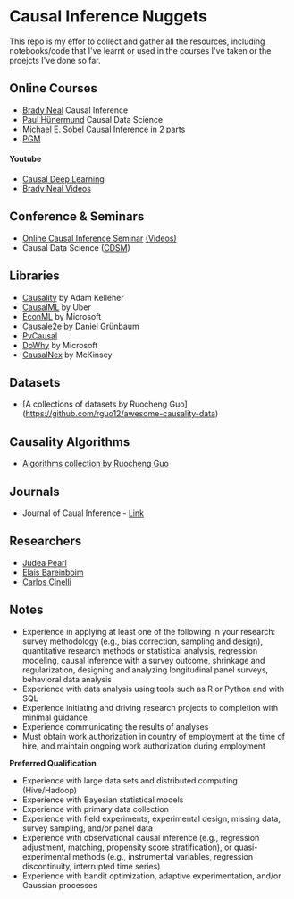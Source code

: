 # Causal Inference Nuggets

This repo is my effor to collect and gather all the resources, including notebooks/code that I've learnt or used in the courses I've taken or the proejcts I've done so far.

## Online Courses

- [Brady Neal](https://www.bradyneal.com/causal-inference-course) Causal Inference
- [Paul Hünermund](https://www.udemy.com/course/causal-data-science/) Causal Data Science
- [Michael E. Sobel](https://www.coursera.org/learn/causal-inference#syllabus) Causal Inference in 2 parts
- [PGM](https://ermongroup.github.io/cs228-notes/)

#### Youtube

- [Causal Deep Learning](https://www.youtube.com/channel/UCVmkoZ7RbcwPRhOQIiWFUyA/videos)
- [Brady Neal Videos](https://www.youtube.com/c/BradyNealCausalInference/videos)

## Conference & Seminars

- [Online Causal Inference Seminar](https://sites.google.com/view/ocis/) [(Videos)](https://www.youtube.com/channel/UCiiOj5GSES6uw21kfXnxj3A/videos)
- Causal Data Science ([CDSM](https://www.causalscience.org/))

## Libraries

- [Causality](https://github.com/akelleh/causality) by Adam Kelleher
- [CausalML](https://github.com/uber/causalml) by Uber
- [EconML](https://github.com/microsoft/EconML) by Microsoft
- [Causale2e](https://github.com/MLResearchAtOSRAM/cause2e) by Daniel Grünbaum
- [PyCausal](https://pypi.org/project/pycausal/)
- [DoWhy](https://microsoft.github.io/dowhy/) by Microsoft
- [CausalNex](https://causalnex.readthedocs.io/en/latest/) by McKinsey

## Datasets
- [A collections of datasets by Ruocheng Guo] (https://github.com/rguo12/awesome-causality-data)

## Causality Algorithms 
- [Algorithms collection by Ruocheng Guo](https://github.com/rguo12/awesome-causality-algorithms)

## Journals

- Journal of Caual Inference - [Link](https://www.degruyter.com/journal/key/jci/html?lang=en)

## Researchers

- [Judea Pearl](http://bayes.cs.ucla.edu/jp_home.html)
- [Elais Bareinboim](https://causalai.net/)
- [Carlos Cinelli](https://carloscinelli.com/index.html)

## Notes
- Experience in applying at least one of the following in your research: survey methodology (e.g., bias correction, sampling and design), quantitative research methods or statistical analysis, regression modeling, causal inference with a survey outcome, shrinkage and regularization, designing and analyzing longitudinal panel surveys, behavioral data analysis
- Experience with data analysis using tools such as R or Python and with SQL
- Experience initiating and driving research projects to completion with minimal guidance
- Experience communicating the results of analyses
- Must obtain work authorization in country of employment at the time of hire, and maintain ongoing work authorization during employment

**Preferred Qualification**

- Experience with large data sets and distributed computing (Hive/Hadoop)
- Experience with Bayesian statistical models
- Experience with primary data collection
- Experience with field experiments, experimental design, missing data, survey sampling, and/or panel data
- Experience with observational causal inference (e.g., regression adjustment, matching, propensity score stratification), or quasi-experimental methods (e.g., instrumental variables, regression discontinuity, interrupted time series)
- Experience with bandit optimization, adaptive experimentation, and/or Gaussian processes
